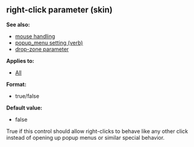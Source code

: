 ## right-click parameter (skin)
**See also:**
*   [mouse handling](/DM/mose)
*   [popup_menu setting (verb)](/set/popup_menu)
*   [drop-zone parameter](/%7Bskin%7D/param/drop-zone)
<!-- -->
**Applies to:**
*   [All](/%7Bskin%7D/control)
<!-- -->
**Format:**
*   true/false
<!-- -->
**Default value:**
*   false


True if this control should allow right-clicks to behave like
any other click instead of opening up popup menus or similar special
behavior.